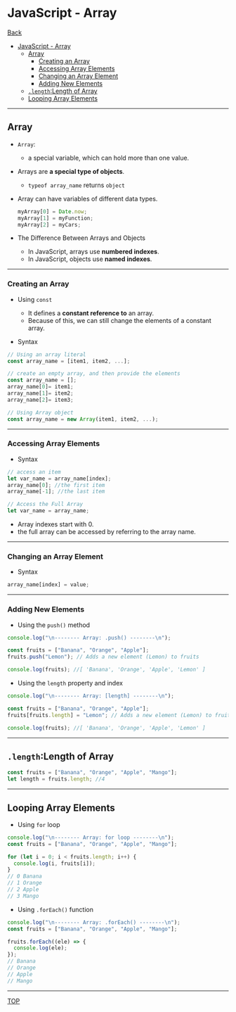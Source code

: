 # JavaScript - Array

[Back](../index.md)

- [JavaScript - Array](#javascript---array)
  - [Array](#array)
    - [Creating an Array](#creating-an-array)
    - [Accessing Array Elements](#accessing-array-elements)
    - [Changing an Array Element](#changing-an-array-element)
    - [Adding New Elements](#adding-new-elements)
  - [`.length`:Length of Array](#lengthlength-of-array)
  - [Looping Array Elements](#looping-array-elements)

---

## Array

- `Array`:

  - a special variable, which can hold more than one value.

- Arrays are **a special type of objects**.

  - `typeof array_name` returns `object`

- Array can have variables of different data types.

  ```js
  myArray[0] = Date.now;
  myArray[1] = myFunction;
  myArray[2] = myCars;
  ```

- The Difference Between Arrays and Objects
  - In JavaScript, arrays use **numbered indexes**.
  - In JavaScript, objects use **named indexes**.

---

### Creating an Array

- Using `const`

  - It defines a **constant reference to** an array.
  - Because of this, we can still change the elements of a constant array.

- Syntax

```js
// Using an array literal
const array_name = [item1, item2, ...];

// create an empty array, and then provide the elements
const array_name = [];
array_name[0]= item1;
array_name[1]= item2;
array_name[2]= item3;

// Using Array object
const array_name = new Array(item1, item2, ...);

```

---

### Accessing Array Elements

- Syntax

```js
// access an item
let var_name = array_name[index];
array_name[0]; //the first item
array_name[-1]; //the last item

// Access the Full Array
let var_name = array_name;
```

- Array indexes start with 0.
- the full array can be accessed by referring to the array name.

---

### Changing an Array Element

- Syntax

```js
array_name[index] = value;
```

---

### Adding New Elements

- Using the `push()` method

```js
console.log("\n-------- Array: .push() --------\n");

const fruits = ["Banana", "Orange", "Apple"];
fruits.push("Lemon"); // Adds a new element (Lemon) to fruits

console.log(fruits); //[ 'Banana', 'Orange', 'Apple', 'Lemon' ]
```

- Using the `length` property and index

```js
console.log("\n-------- Array: [length] --------\n");

const fruits = ["Banana", "Orange", "Apple"];
fruits[fruits.length] = "Lemon"; // Adds a new element (Lemon) to fruits

console.log(fruits); //[ 'Banana', 'Orange', 'Apple', 'Lemon' ]
```

---

## `.length`:Length of Array

```js
const fruits = ["Banana", "Orange", "Apple", "Mango"];
let length = fruits.length; //4
```

---

## Looping Array Elements

- Using `for` loop

```js
console.log("\n-------- Array: for loop --------\n");
const fruits = ["Banana", "Orange", "Apple", "Mango"];

for (let i = 0; i < fruits.length; i++) {
  console.log(i, fruits[i]);
}
// 0 Banana
// 1 Orange
// 2 Apple
// 3 Mango
```

- Using `.forEach()` function

```js
console.log("\n-------- Array: .forEach() --------\n");
const fruits = ["Banana", "Orange", "Apple", "Mango"];

fruits.forEach((ele) => {
  console.log(ele);
});
// Banana
// Orange
// Apple
// Mango
```

---

[TOP](#javascript---array)

